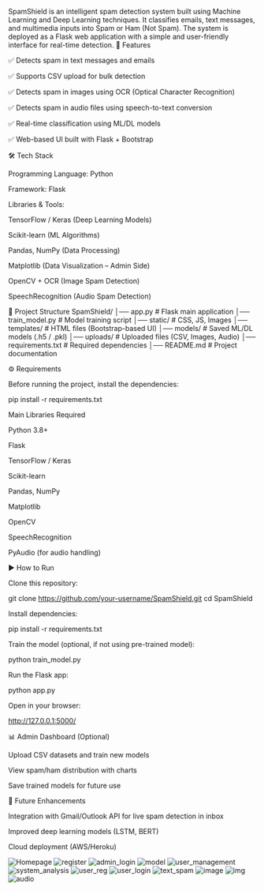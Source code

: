 SpamShield is an intelligent spam detection system built using Machine Learning and Deep Learning techniques. It classifies emails, text messages, and multimedia inputs into Spam or Ham (Not Spam). The system is deployed as a Flask web application with a simple and user-friendly interface for real-time detection.
🚀 Features

✅ Detects spam in text messages and emails

✅ Supports CSV upload for bulk detection

✅ Detects spam in images using OCR (Optical Character Recognition)

✅ Detects spam in audio files using speech-to-text conversion

✅ Real-time classification using ML/DL models

✅ Web-based UI built with Flask + Bootstrap

🛠️ Tech Stack

Programming Language: Python

Framework: Flask

Libraries & Tools:

TensorFlow / Keras (Deep Learning Models)

Scikit-learn (ML Algorithms)

Pandas, NumPy (Data Processing)

Matplotlib (Data Visualization – Admin Side)

OpenCV + OCR (Image Spam Detection)

SpeechRecognition (Audio Spam Detection)

📂 Project Structure
SpamShield/
│── app.py                # Flask main application
│── train_model.py        # Model training script
│── static/               # CSS, JS, Images
│── templates/            # HTML files (Bootstrap-based UI)
│── models/               # Saved ML/DL models (.h5 / .pkl)
│── uploads/              # Uploaded files (CSV, Images, Audio)
│── requirements.txt      # Required dependencies
│── README.md             # Project documentation

⚙️ Requirements

Before running the project, install the dependencies:

pip install -r requirements.txt

Main Libraries Required

Python 3.8+

Flask

TensorFlow / Keras

Scikit-learn

Pandas, NumPy

Matplotlib

OpenCV

SpeechRecognition

PyAudio (for audio handling)

▶️ How to Run

Clone this repository:

git clone https://github.com/your-username/SpamShield.git
cd SpamShield


Install dependencies:

pip install -r requirements.txt


Train the model (optional, if not using pre-trained model):

python train_model.py


Run the Flask app:

python app.py


Open in your browser:

http://127.0.0.1:5000/

📊 Admin Dashboard (Optional)

Upload CSV datasets and train new models

View spam/ham distribution with charts

Save trained models for future use

📌 Future Enhancements

Integration with Gmail/Outlook API for live spam detection in inbox

Improved deep learning models (LSTM, BERT)

Cloud deployment (AWS/Heroku)



![Homepage](https://github.com/latha-shree/SpamShield/blob/main/Homepage.png)
![register](https://github.com/latha-shree/SpamShield/blob/main/register.png)
![admin_login](https://github.com/latha-shree/SpamShield/blob/main/admin_login.png)
![model](https://github.com/latha-shree/SpamShield/blob/main/model.png)
![user_management](https://github.com/latha-shree/SpamShield/blob/main/user_management.png)
![system_analysis](https://github.com/latha-shree/SpamShield/blob/main/systen_analystcs.png)
![user_reg](https://github.com/latha-shree/SpamShield/blob/main/reg.png)
![user_login](https://github.com/latha-shree/SpamShield/blob/main/user_login.png)
![text_spam](https://github.com/latha-shree/SpamShield/blob/main/text_spam.png)
![image](https://github.com/latha-shree/SpamShield/blob/main/image_spam.png)
![img](https://github.com/latha-shree/SpamShield/blob/main/image-result.png)
![audio](https://github.com/latha-shree/SpamShield/blob/main/audio_spam.png)

